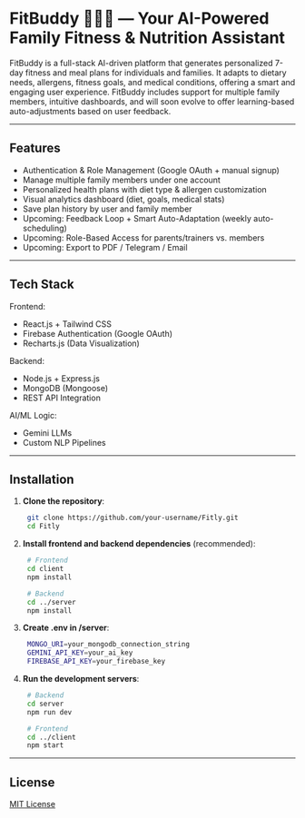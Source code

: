 # FitBuddy 🏋️‍♂️🥗 — Your AI-Powered Family Fitness & Nutrition Assistant

FitBuddy is a full-stack AI-driven platform that generates personalized 7-day fitness and meal plans for individuals and families. It adapts to dietary needs, allergens, fitness goals, and medical conditions, offering a smart and engaging user experience. FitBuddy includes support for multiple family members, intuitive dashboards, and will soon evolve to offer learning-based auto-adjustments based on user feedback.

---

## Features

- Authentication & Role Management (Google OAuth + manual signup)
- Manage multiple family members under one account
- Personalized health plans with diet type & allergen customization
- Visual analytics dashboard (diet, goals, medical stats)
- Save plan history by user and family member
- Upcoming: Feedback Loop + Smart Auto-Adaptation (weekly auto-scheduling)
- Upcoming: Role-Based Access for parents/trainers vs. members
- Upcoming: Export to PDF / Telegram / Email

---

## Tech Stack

Frontend:
- React.js + Tailwind CSS
- Firebase Authentication (Google OAuth)
- Recharts.js (Data Visualization)

Backend:
- Node.js + Express.js
- MongoDB (Mongoose)
- REST API Integration

AI/ML Logic:
- Gemini LLMs
- Custom NLP Pipelines

---

## Installation

1. **Clone the repository**:
   ```bash
    git clone https://github.com/your-username/Fitly.git
    cd Fitly
   ```

2. **Install frontend and backend dependencies** (recommended):
   ```bash
    # Frontend
    cd client
    npm install

    # Backend
    cd ../server
    npm install
   ```

3. **Create .env in /server**:
   ```bash
    MONGO_URI=your_mongodb_connection_string
    GEMINI_API_KEY=your_ai_key
    FIREBASE_API_KEY=your_firebase_key
   ```

4. **Run the development servers**:
   ```bash
    # Backend
    cd server
    npm run dev

    # Frontend
    cd ../client
    npm start
   ```

---

## License

[MIT License](LICENSE)

